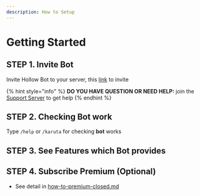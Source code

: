 ```yaml
---
description: How to Setup
---
```


# Getting Started

## STEP 1. Invite Bot

Invite Hollow Bot to your server, this [link](https://discord.com/oauth2/authorize?client\_id=865167088438739024\&permissions=8\&scope=bot%20applications.commands) to invite

{% hint style="info" %}
**DO YOU HAVE QUESTION OR NEED HELP:** join the [Support Server](https://top.gg/servers/853705138078220318) to get help
{% endhint %}

## STEP 2. Checking Bot work

Type `/help` or `/karuta` for checking **bot** works

## STEP 3. See Features which Bot provides

## STEP 4. Subscribe Premium (Optional)

* See detail in [how-to-premium-closed.md](how-to-premium-closed.md "mention")&#x20;

